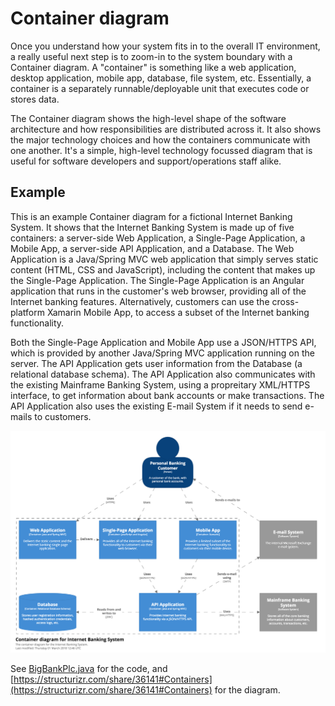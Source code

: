 # Container diagram

Once you understand how your system fits in to the overall IT environment, a really useful next step is to zoom-in to the system boundary with a Container diagram. A "container" is something like a web application, desktop application, mobile app, database, file system, etc. Essentially, a container is a separately runnable/deployable unit that executes code or stores data.

The Container diagram shows the high-level shape of the software architecture and how responsibilities are distributed across it. It also shows the major technology choices and how the containers communicate with one another. It's a simple, high-level technology focussed diagram that is useful for software developers and support/operations staff alike.

## Example

This is an example Container diagram for a fictional Internet Banking System. It shows that the Internet Banking System is made up of five containers: a server-side Web Application, a Single-Page Application, a Mobile App, a server-side API Application, and a Database. The Web Application is a Java/Spring MVC web application that simply serves static content (HTML, CSS and JavaScript), including the content that makes up the Single-Page Application. The Single-Page Application is an Angular application that runs in the customer's web browser, providing all of the Internet banking features. Alternatively, customers can use the cross-platform Xamarin Mobile App, to access a subset of the Internet banking functionality.

Both the Single-Page Application and Mobile App use a JSON/HTTPS API, which is provided by another Java/Spring MVC application running on the server. The API Application gets user information from the Database (a relational database schema). The API Application also communicates with the existing Mainframe Banking System, using a propreitary XML/HTTPS interface, to get information about bank accounts or make transactions. The API Application also uses the existing E-mail System if it needs to send e-mails to customers.

![An example Container diagram](images/container-diagram-1.png)

See [BigBankPlc.java](https://github.com/structurizr/java/blob/master/structurizr-examples/src/com/structurizr/example/BigBankPlc.java) for the code, and [https://structurizr.com/share/36141#Containers](https://structurizr.com/share/36141#Containers) for the diagram.